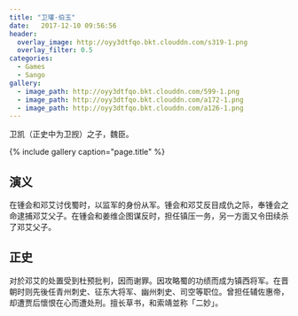 ```yaml
---
title: "卫瓘·伯玉"
date:   2017-12-10 09:56:56
header:
  overlay_image: http://oyy3dtfqo.bkt.clouddn.com/s319-1.png
  overlay_filter: 0.5
categories:
  - Games
  - Sango
gallery:
  - image_path: http://oyy3dtfqo.bkt.clouddn.com/599-1.png
  - image_path: http://oyy3dtfqo.bkt.clouddn.com/a172-1.png
  - image_path: http://oyy3dtfqo.bkt.clouddn.com/a126-1.png
---
```


卫凯（正史中为卫觊）之子，魏臣。

{% include gallery caption="page.title" %}

## 演义

在锺会和邓艾讨伐蜀时，以监军的身份从军。锺会和邓艾反目成仇之际，奉锺会之命逮捕邓艾父子。在锺会和姜维企图谋反时，担任镇压一务，另一方面又令田续杀了邓艾父子。

## 正史

对於邓艾的处置受到杜预批判，因而谢罪。因攻略蜀的功绩而成为镇西将军。在晋朝时则先後任青州刺史、征东大将军、幽州刺史、司空等职位。曾担任辅佐惠帝，却遭贾后懷恨在心而遭处刑。擅长草书，和索靖並称「二妙」。